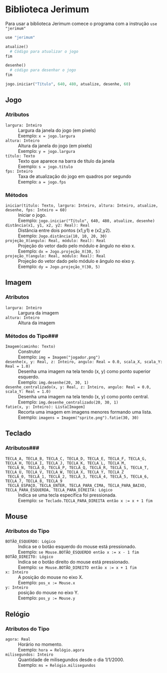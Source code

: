 # Biblioteca Jerimum #

Para usar a biblioteca Jerimum comece o programa com a instrução `use "jerimum"`

````python
use "jerimum"

atualize()
  # Código para atualizar o jogo
fim

desenhe()
  # código para desenhar o jogo
fim

jogo.iniciar("Título", 640, 480, atualize, desenhe, 60)
````

## Jogo ##


### Atributos ###
<dl>
<dt><code>largura: Inteiro</code></dt>
  <dd>Largura da janela do jogo (em pixels)<br>
    Exemplo: <code>x = jogo.largura</code>
  </dd>

<dt><code>altura: Inteiro</code></dt>
  <dd>Altura da janela do jogo (em pixels)<br>
    Exemplo: <code>y = jogo.largura</code></dd>
  
<dt><code>título: Texto</code></dt>
  <dd>Texto que aparece na barra de título da janela<br>
    Exemplo: <code>s = jogo.título</code>
    </dd>

<dt><code>fps: Inteiro</code></dt>
  <dd>Taxa de atualização do jogo em quadros por segundo<br>
    Exemplo: <code>a = jogo.fps</code></dd>
</dl>

### Métodos ###

<dl>
<dt><code>iniciar(titulo: Texto, largura: Inteiro, altura: Inteiro, atualize, desenhe, fps: Inteiro = 60)</code></dt>
  <dd>Iniciar o jogo.<br>
  Exemplo: <code>jogo.iniciar("Título", 640, 480, atualize, desenhe)</code></dd>
  
<dt><code>distância(x1, y1, x2, y2: Real): Real</code></dt>
  <dd>Distância entre dois pontos (x1,y1) e (x2,y2).<br>
  Exemplo: <code>Jogo.distância(10, 10, 20, 30)</code></dd>
  
<dt><code>projeção_X(angulo: Real, módulo: Real): Real</code></dt>
  <dd>Projeção do vetor dado pelo módulo e ângulo no eixo x.<br>
  Exemplo: <code>dx = Jogo.projeção_X(30, 5)</code></dd>

<dt><code>projeção_Y(angulo: Real, módulo: Real): Real</code></dt>
  <dd>Projeção do vetor dado pelo módulo e ângulo no eixo y.<br>
  Exemplo: <code>dy = Jogo.projeção_Y(30, 5)</code></dd>

</dl>

## Imagem ##

### Atributos ###
<dl>
<dt><code>largura: Inteiro</code></dt>
  <dd>Largura da imagem</dd>
<dt><code>altura: Inteiro</code></dt>
  <dd>Altura da imagem</dd>
</dl>

### Métodos do Tipo###
<dl>
<dt><code>Imagem(caminho: Texto)</code></dt>
  <dd>Construtor<br>
  Exemplo: <code>img = Imagem("jogador.png")</code></dd>
<dt><code>desenhe(x, y: Real, z: Inteiro, angulo: Real = 0.0, scala_X, scala_Y: Real = 1.0)</code></dt>
  <dd>Desenha uma imagem na tela tendo (x, y) como ponto superior esquerdo.<br>
  Exemplo: <code>img.desenhe(20, 30, 1)</code></dd>
<dt><code>desenhe_centralizado(x, y: Real, z: Inteiro, angulo: Real = 0.0, scala_Y: Real = 1.0)</code></dt>
  <dd>Desenha uma imagem na tela tendo (x, y) como ponto central.<br>
  Exemplo: <code>img.desenhe_centralizado(20, 30, 1)</code></dd>
<dt><code>fatie(x, y: Inteiro): Lista[Imagem]</code></dt>
  <dd>Recorta uma imagem em imagens menores formando uma lista.<br>
  Exemplo: <code>imagens = Imagem("sprite.png").fatie(30, 30)</code></dd>
</dl>

## Teclado ##

### Atributos###

<dl>
<dt><code>TECLA_A, TECLA_B, TECLA_C, TECLA_D, TECLA_E, TECLA_F, TECLA_G, TECLA_H, TECLA_I, TECLA_J, TECLA_K, TECLA_L, TECLA_M,
 TECLA_N, TECLA_O, TECLA_P, TECLA_Q, TECLA_R, TECLA_S, TECLA_T, TECLA_U, TECLA_V, TECLA_W, TECLA_X, TECLA_Y, TECLA_Z
 TECLA_0, TECLA_1, TECLA_2, TECLA_3, TECLA_4, TECLA_5, TECLA_6, TECLA_7, TECLA_8, TECLA_9
 TECLA_ESPAÇO, TECLA_ENTER, TECLA_PARA_CIMA, TECLA_PARA_BAIXO, TECLA_PARA_ESQUERDA, TECLA_PARA_DIREITA: Lógico</code></dt>
  <dd>Indica se uma tecla específica foi pressionada.<br>
  Exemplo: <code>se Teclado.TECLA_PARA_DIREITA então x := x + 1 fim</code></dd>
</dl>

## Mouse ##

### Atributos do Tipo ###
<dl>
<dt><code>BOTÃO_ESQUERDO: Lógico</code></dt>
  <dd>Indica se o botão esquerdo do mouse está pressionado.<br>
  Exemplo: <code>se Mouse.BOTÃO_ESQUERDO então x := x - 1 fim</code></dd>
<dt><code>BOTÃO_DIREITO: Lógico</code></dt>
  <dd>Indica se o botão direito do mouse está pressionado.<br>
  Exemplo: <code>se Mouse.BOTÃO_DIREITO então x := x + 1 fim</code></dd>
<dt><code>x: Inteiro</code></dt>
  <dd>A posição do mouse no eixo X.<br>
  Exemplo: <code>pos_x := Mouse.x</code></dd> 
<dt><code>y: Inteiro</code></dt>
  <dd> posição do mouse no eixo Y.<br>
  Exemplo: <code>pos_y := Mouse.y</code></dd>
</dl>

## Relógio ##

### Atributos do Tipo ###
<dl>
<dt><code>agora: Real</code></dt>
  <dd>Horário no momento.<br>
  Exemplo: <code>hora = Relógio.agora</code></dd>
<dt><code>milisegundos: Inteiro</code></dt>
  <dd>Quantidade de milisegundos desde o dia 1/1/2000.<br>
  Exemplo: <code>ms = Relógio.milisegundos</code></dd>
</dl>
